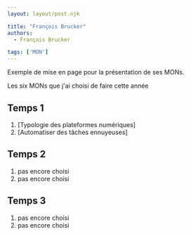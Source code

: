 ```yaml
---
layout: layout/post.njk

title: "François Brucker"
authors:
  - François Brucker

tags: ['MON']
---
```


<!-- début résumé -->

Exemple de mise en page pour la présentation de ses MONs.

<!-- fin résumé -->

Les six MONs que j'ai choisi de faire cette année

## Temps 1

1. [Typologie des plateformes numériques]
2. [Automatiser des tâches ennuyeuses]

## Temps 2

1. pas encore choisi
2. pas encore choisi

## Temps 3

1. pas encore choisi
2. pas encore choisi

